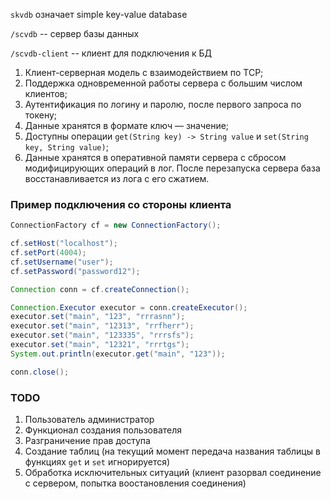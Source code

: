 `skvdb` означает simple key-value database

`/scvdb` -- сервер базы данных

`/scvdb-client` -- клиент для подключения к БД

1. Клиент-серверная модель с взаимодействием по TCP;
2. Поддержка одновременной работы сервера с большим числом клиентов;
3. Аутентификация по логину и паролю, после первого запроса по токену;
4. Данные хранятся в формате ключ — значение;
5. Доступны операции `get(String key) -> String value` и `set(String key, String value)`;
6. Данные хранятся в оперативной памяти сервера с сбросом модифицирующих операций в лог. После перезапуска сервера база восстанавливается из лога с его сжатием.

### Пример подключения со стороны клиента

```java
ConnectionFactory cf = new ConnectionFactory();

cf.setHost("localhost");
cf.setPort(4004);
cf.setUsername("user");
cf.setPassword("password12");

Connection conn = cf.createConnection();

Connection.Executor executor = conn.createExecutor();
executor.set("main", "123", "rrrasnn");
executor.set("main", "12313", "rrfherr");
executor.set("main", "123335", "rrrsfs");
executor.set("main", "12321", "rrrtgs");
System.out.println(executor.get("main", "123"));

conn.close();
```

### TODO
1. Пользователь администратор
2. Функционал создания пользователя
3. Разграничение прав доступа
4. Создание таблиц (на текущий момент передача названия таблицы в функциях `get` и `set` игнорируется)
5. Обработка исключительных ситуаций (клиент разорвал соединение с сервером, попытка воостановления соединения)

